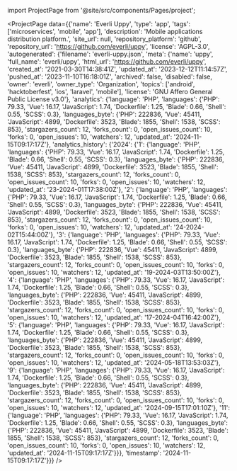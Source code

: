 
import ProjectPage from '@site/src/components/Pages/project';

<ProjectPage
    data={{'name': 'Everli Uppy', 'type': 'app', 'tags': ['microservices', 'mobile', 'app'], 'description': 'Mobile applications distribution platform.', 'site_url': null, 'repository_platform': 'github', 'repository_url': 'https://github.com/everli/uppy', 'license': 'AGPL-3.0', 'autogenerated': {'filename': 'everli-uppy.json', 'meta': {'name': 'uppy', 'full_name': 'everli/uppy', 'html_url': 'https://github.com/everli/uppy', 'created_at': '2021-03-30T14:38:41Z', 'updated_at': '2023-12-12T11:14:57Z', 'pushed_at': '2023-11-10T16:18:01Z', 'archived': false, 'disabled': false, 'owner': 'everli', 'owner_type': 'Organization', 'topics': ['android', 'hacktoberfest', 'ios', 'laravel', 'mobile'], 'license': 'GNU Affero General Public License v3.0'}, 'analytics': {'language': 'PHP', 'languages': {'PHP': 79.33, 'Vue': 16.17, 'JavaScript': 1.74, 'Dockerfile': 1.25, 'Blade': 0.66, 'Shell': 0.55, 'SCSS': 0.3}, 'languages_byte': {'PHP': 222836, 'Vue': 45411, 'JavaScript': 4899, 'Dockerfile': 3523, 'Blade': 1855, 'Shell': 1538, 'SCSS': 853}, 'stargazers_count': 12, 'forks_count': 0, 'open_issues_count': 10, 'forks': 0, 'open_issues': 10, 'watchers': 12, 'updated_at': '2024-11-15T09:17:17Z'}, 'analytics_history': {'2024': {'1': {'language': 'PHP', 'languages': {'PHP': 79.33, 'Vue': 16.17, 'JavaScript': 1.74, 'Dockerfile': 1.25, 'Blade': 0.66, 'Shell': 0.55, 'SCSS': 0.3}, 'languages_byte': {'PHP': 222836, 'Vue': 45411, 'JavaScript': 4899, 'Dockerfile': 3523, 'Blade': 1855, 'Shell': 1538, 'SCSS': 853}, 'stargazers_count': 12, 'forks_count': 0, 'open_issues_count': 10, 'forks': 0, 'open_issues': 10, 'watchers': 12, 'updated_at': '23-2024-01T17:38:00Z'}, '2': {'language': 'PHP', 'languages': {'PHP': 79.33, 'Vue': 16.17, 'JavaScript': 1.74, 'Dockerfile': 1.25, 'Blade': 0.66, 'Shell': 0.55, 'SCSS': 0.3}, 'languages_byte': {'PHP': 222836, 'Vue': 45411, 'JavaScript': 4899, 'Dockerfile': 3523, 'Blade': 1855, 'Shell': 1538, 'SCSS': 853}, 'stargazers_count': 12, 'forks_count': 0, 'open_issues_count': 10, 'forks': 0, 'open_issues': 10, 'watchers': 12, 'updated_at': '24-2024-02T15:44:00Z'}, '3': {'language': 'PHP', 'languages': {'PHP': 79.33, 'Vue': 16.17, 'JavaScript': 1.74, 'Dockerfile': 1.25, 'Blade': 0.66, 'Shell': 0.55, 'SCSS': 0.3}, 'languages_byte': {'PHP': 222836, 'Vue': 45411, 'JavaScript': 4899, 'Dockerfile': 3523, 'Blade': 1855, 'Shell': 1538, 'SCSS': 853}, 'stargazers_count': 12, 'forks_count': 0, 'open_issues_count': 10, 'forks': 0, 'open_issues': 10, 'watchers': 12, 'updated_at': '19-2024-03T13:50:00Z'}, '4': {'language': 'PHP', 'languages': {'PHP': 79.33, 'Vue': 16.17, 'JavaScript': 1.74, 'Dockerfile': 1.25, 'Blade': 0.66, 'Shell': 0.55, 'SCSS': 0.3}, 'languages_byte': {'PHP': 222836, 'Vue': 45411, 'JavaScript': 4899, 'Dockerfile': 3523, 'Blade': 1855, 'Shell': 1538, 'SCSS': 853}, 'stargazers_count': 12, 'forks_count': 0, 'open_issues_count': 10, 'forks': 0, 'open_issues': 10, 'watchers': 12, 'updated_at': '17-2024-04T16:42:00Z'}, '5': {'language': 'PHP', 'languages': {'PHP': 79.33, 'Vue': 16.17, 'JavaScript': 1.74, 'Dockerfile': 1.25, 'Blade': 0.66, 'Shell': 0.55, 'SCSS': 0.3}, 'languages_byte': {'PHP': 222836, 'Vue': 45411, 'JavaScript': 4899, 'Dockerfile': 3523, 'Blade': 1855, 'Shell': 1538, 'SCSS': 853}, 'stargazers_count': 12, 'forks_count': 0, 'open_issues_count': 10, 'forks': 0, 'open_issues': 10, 'watchers': 12, 'updated_at': '2024-05-18T13:53:03Z'}, '9': {'language': 'PHP', 'languages': {'PHP': 79.33, 'Vue': 16.17, 'JavaScript': 1.74, 'Dockerfile': 1.25, 'Blade': 0.66, 'Shell': 0.55, 'SCSS': 0.3}, 'languages_byte': {'PHP': 222836, 'Vue': 45411, 'JavaScript': 4899, 'Dockerfile': 3523, 'Blade': 1855, 'Shell': 1538, 'SCSS': 853}, 'stargazers_count': 12, 'forks_count': 0, 'open_issues_count': 10, 'forks': 0, 'open_issues': 10, 'watchers': 12, 'updated_at': '2024-09-15T17:01:10Z'}, '11': {'language': 'PHP', 'languages': {'PHP': 79.33, 'Vue': 16.17, 'JavaScript': 1.74, 'Dockerfile': 1.25, 'Blade': 0.66, 'Shell': 0.55, 'SCSS': 0.3}, 'languages_byte': {'PHP': 222836, 'Vue': 45411, 'JavaScript': 4899, 'Dockerfile': 3523, 'Blade': 1855, 'Shell': 1538, 'SCSS': 853}, 'stargazers_count': 12, 'forks_count': 0, 'open_issues_count': 10, 'forks': 0, 'open_issues': 10, 'watchers': 12, 'updated_at': '2024-11-15T09:17:17Z'}}}, 'timestamp': '2024-11-15T09:17:17Z'}}}
/>
